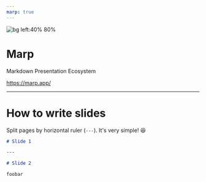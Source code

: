 ```yaml
---
marp: true
---
```


![bg left:40% 80%](https://marp.app/assets/marp.svg)

# **Marp**

Markdown Presentation Ecosystem

https://marp.app/

---
<!-- _class: titulo -->
# How to write slides

Split pages by horizontal ruler (`---`). It's very simple! :satisfied:

```markdown
# Slide 1

---

# Slide 2

foobar
```